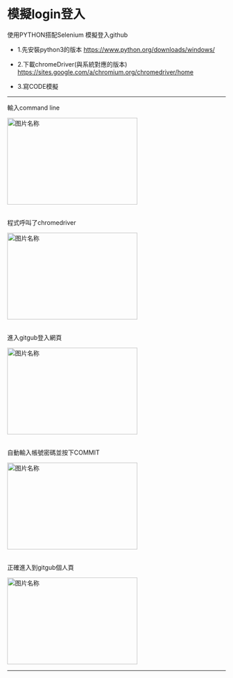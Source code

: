 # 模擬login登入
使用PYTHON搭配Selenium 模擬登入github

- 1.先安裝python3的版本
https://www.python.org/downloads/windows/

- 2.下載chromeDriver(與系統對應的版本)
https://sites.google.com/a/chromium.org/chromedriver/home

- 3.寫CODE模擬

---------------------------------------------------

輸入command line
 <div><img src="https://i.imgur.com/vudDawL.jpg" width = "300" height = "200" alt="图片名称" align=center /> </div>
 <br>
 
程式呼叫了chromedriver
  <div><img src="https://i.imgur.com/h59brxL.jpg" width = "300" height = "200" alt="图片名称" align=center /></div>
  <br>
  
進入gitgub登入網頁
 <div><img src="https://i.imgur.com/v1nTpJi.jpg" width = "300" height = "200" alt="图片名称" align=center /></div>
  <br>
 
自動輸入帳號密碼並按下COMMIT
<div> <img src="https://i.imgur.com/aJYOMgg.jpg" width = "300" height = "200" alt="图片名称" align=center /></div>
 <br>

正確進入到gitgub個人頁
<div> <img src="https://i.imgur.com/K0KtOVv.jpg" width = "300" height = "200" alt="图片名称" align=center /></div>

---------------------------------------------------
